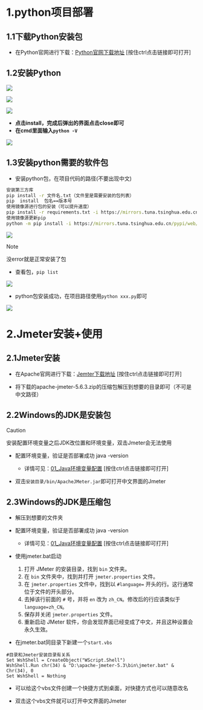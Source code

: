 # 1.python项目部署

## 1.1下载Python安装包

- 在Python官网进行下载：[Python官网下载地址](https://www.python.org/downloads/) [按住ctrl点击链接即可打开]

## 1.2安装Python

![](https://hantianzhun.github.io/blog/issues14.01.png)

![](https://hantianzhun.github.io/blog/issues14.02.png)

![](https://hantianzhun.github.io/blog/issues14.03.png)

- **点击install，完成后弹出的界面点击close即可**
- **在cmd里面输入`python -V`**

![](https://hantianzhun.github.io/blog/issues14.04.png)

## 1.3安装python需要的软件包

- 安装python包，在项目代码的路径(不要出现中文)

```cmd
安装第三方库
pip install -r 文件名.txt（文件里是需要安装的包列表）
pip  install  包名==版本号
使用镜像源进行包的安装（可以提升速度）
pip install -r requirements.txt -i https://mirrors.tuna.tsinghua.edu.cn/pypi/web/simple
使用镜像源更新pip
python -m pip install -i https://mirrors.tuna.tsinghua.edu.cn/pypi/web/simple --upgrade pip
```

![](https://hantianzhun.github.io/blog/issues14.05.png)

> [!NOTE]
> 没error就是正常安装了包

- 查看包，`pip list`

![](https://hantianzhun.github.io/blog/issues14.06.png)

- python包安装成功，在项目路径使用`python xxx.py`即可

![](https://hantianzhun.github.io/blog/issues14.07.png)

# 2.Jmeter安装+使用

## 2.1Jmeter安装

- 在Apache官网进行下载：[Jemter下载地址](https://jmeter.apache.org/download_jmeter.cgi) [按住ctrl点击链接即可打开]

- 将下载的apache-jmeter-5.6.3.zip的压缩包解压到想要的目录即可（不可是中文路径）

## 2.2Windows的JDK是安装包

> [!CAUTION]
> 安装配置环境变量之后JDK改位置和环境变量，双击Jmeter会无法使用

- 配置环境变量，验证是否部署成功  java -version
  - 详情可见：[01_Java环境变量配置](./01_Java环境变量配置.md) [按住ctrl点击链接即可打开]

- 双击`安装目录/bin/ApacheJMeter.jar`即可打开中文界面的Jmeter

## 2.3Windows的JDK是压缩包

- 解压到想要的文件夹
- 配置环境变量，验证是否部署成功  java -version
  - 详情可见：[01_Java环境变量配置](./01_Java环境变量配置.md) [按住ctrl点击链接即可打开]

- 使用jmeter.bat启动
  1. 打开 JMeter 的安装目录，找到 `bin` 文件夹。
  2. 在 `bin` 文件夹中，找到并打开 `jmeter.properties` 文件。
  3. 在 `jmeter.properties` 文件中，找到以 `#language=` 开头的行。这行通常位于文件的开头部分。
  4. 去掉该行前面的 `#` 号，并将 `en` 改为 `zh_CN`。修改后的行应该类似于 `language=zh_CN`。
  5. 保存并关闭 `jmeter.properties` 文件。
  6. 重新启动 JMeter 软件，你会发现界面已经变成了中文，并且这种设置会永久生效。

- 在jmeter.bat同目录下新建一个`start.vbs`

```vbscript
#目录和Jmeter安装目录有关系
Set WshShell = CreateObject("WScript.Shell") 
WshShell.Run chr(34) & "D:\apache-jmeter-5.3\bin\jmeter.bat" & Chr(34), 0
Set WshShell = Nothing
```

- 可以给这个vbs文件创建一个快捷方式到桌面，对快捷方式也可以随意改名

- 双击这个vbs文件就可以打开中文界面的Jmeter
